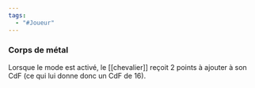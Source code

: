 ```yaml
---
tags:
  - "#Joueur"
---
```

### Corps de métal
Lorsque le mode est activé, le [[chevalier]] reçoit 2 points à ajouter à son CdF (ce qui lui donne donc un CdF de 16).